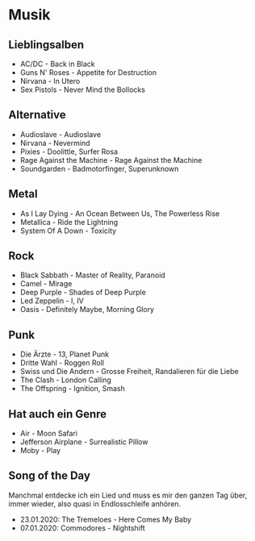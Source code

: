 # Musik
## Lieblingsalben
- AC/DC - Back in Black
- Guns N' Roses - Appetite for Destruction
- Nirvana - In Utero
- Sex Pistols - Never Mind the Bollocks

## Alternative
- Audioslave - Audioslave
- Nirvana - Nevermind
- Pixies - Doolittle, Surfer Rosa
- Rage Against the Machine - Rage Against the Machine
- Soundgarden - Badmotorfinger, Superunknown

## Metal
- As I Lay Dying - An Ocean Between Us, The Powerless Rise
- Metallica - Ride the Lightning
- System Of A Down - Toxicity

## Rock
- Black Sabbath - Master of Reality, Paranoid
- Camel - Mirage
- Deep Purple - Shades of Deep Purple
- Led Zeppelin - I, IV
- Oasis - Definitely Maybe, Morning Glory

## Punk
- Die Ärzte - 13, Planet Punk
- Dritte Wahl - Roggen Roll
- Swiss und Die Andern - Grosse Freiheit, Randalieren für die Liebe
- The Clash - London Calling
- The Offspring - Ignition, Smash

## Hat auch ein Genre
- Air - Moon Safari
- Jefferson Airplane - Surrealistic Pillow
- Moby - Play

## Song of the Day
Manchmal entdecke ich ein Lied und muss es mir den ganzen Tag über, immer wieder, also quasi in Endlosschleife anhören.

- 23.01.2020: The Tremeloes - Here Comes My Baby
- 07.01.2020: Commodores - Nightshift
